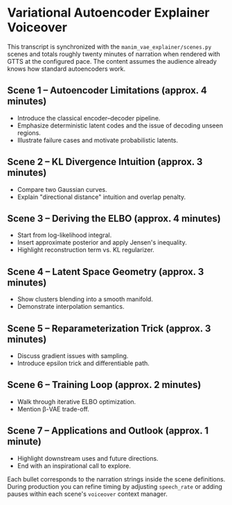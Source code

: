 # Variational Autoencoder Explainer Voiceover

This transcript is synchronized with the `manim_vae_explainer/scenes.py` scenes
and totals roughly twenty minutes of narration when rendered with GTTS at the
configured pace.  The content assumes the audience already knows how standard
autoencoders work.

## Scene 1 – Autoencoder Limitations (approx. 4 minutes)
- Introduce the classical encoder–decoder pipeline.
- Emphasize deterministic latent codes and the issue of decoding unseen regions.
- Illustrate failure cases and motivate probabilistic latents.

## Scene 2 – KL Divergence Intuition (approx. 3 minutes)
- Compare two Gaussian curves.
- Explain "directional distance" intuition and overlap penalty.

## Scene 3 – Deriving the ELBO (approx. 4 minutes)
- Start from log-likelihood integral.
- Insert approximate posterior and apply Jensen's inequality.
- Highlight reconstruction term vs. KL regularizer.

## Scene 4 – Latent Space Geometry (approx. 3 minutes)
- Show clusters blending into a smooth manifold.
- Demonstrate interpolation semantics.

## Scene 5 – Reparameterization Trick (approx. 3 minutes)
- Discuss gradient issues with sampling.
- Introduce epsilon trick and differentiable path.

## Scene 6 – Training Loop (approx. 2 minutes)
- Walk through iterative ELBO optimization.
- Mention β-VAE trade-off.

## Scene 7 – Applications and Outlook (approx. 1 minute)
- Highlight downstream uses and future directions.
- End with an inspirational call to explore.

Each bullet corresponds to the narration strings inside the scene definitions.
During production you can refine timing by adjusting `speech_rate` or adding
pauses within each scene's `voiceover` context manager.
